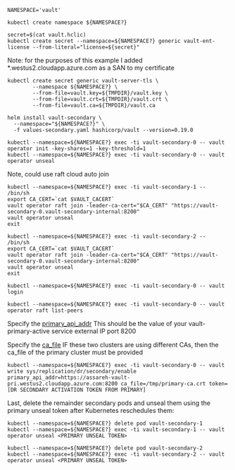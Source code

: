 ```shell
NAMESPACE='vault'

kubectl create namespace ${NAMESPACE?}

secret=$(cat vault.hclic)
kubectl create secret --namespace=${NAMESPACE?} generic vault-ent-license --from-literal="license=${secret}"
```

Note: for the purposes of this example I added *.westus2.cloudapp.azure.com as a SAN to my certificate
```
kubectl create secret generic vault-server-tls \
        --namespace ${NAMESPACE?} \
        --from-file=vault.key=${TMPDIR}/vault.key \
        --from-file=vault.crt=${TMPDIR}/vault.crt \
        --from-file=vault.ca=${TMPDIR}/vault.ca

helm install vault-secondary \
  --namespace="${NAMESPACE?}" \
  -f values-secondary.yaml hashicorp/vault --version=0.19.0

kubectl --namespace=${NAMESPACE?} exec -ti vault-secondary-0 -- vault operator init -key-shares=1 -key-threshold=1
kubectl --namespace=${NAMESPACE?} exec -ti vault-secondary-0 -- vault operator unseal
```
Note, could use raft cloud auto join
```
kubectl --namespace=${NAMESPACE?} exec -ti vault-secondary-1 -- /bin/sh
export CA_CERT=`cat $VAULT_CACERT`
vault operator raft join -leader-ca-cert="$CA_CERT" "https://vault-secondary-0.vault-secondary-internal:8200"
vault operator unseal
exit

kubectl --namespace=${NAMESPACE?} exec -ti vault-secondary-2 -- /bin/sh
export CA_CERT=`cat $VAULT_CACERT`
vault operator raft join -leader-ca-cert="$CA_CERT" "https://vault-secondary-0.vault-secondary-internal:8200"
vault operator unseal
exit

kubectl --namespace=${NAMESPACE?} exec -ti vault-secondary-0 -- vault login

kubectl --namespace=${NAMESPACE?} exec -ti vault-secondary-0 -- vault operator raft list-peers
```

Specify the [primary_api_addr](https://www.vaultproject.io/api-docs/system/replication/replication-dr#primary_api_addr)
This should be the value of your vault-primary-active service external IP port 8200

Specify the [ca_file](https://www.vaultproject.io/api-docs/system/replication/replication-dr#ca_file)
IF these two clusters are using different CAs, then the ca_file of the primary cluster must be provided
```
kubectl --namespace=${NAMESPACE?} exec -ti vault-secondary-0 -- vault write sys/replication/dr/secondary/enable primary_api_addr=https://assareh-vault-pri.westus2.cloudapp.azure.com:8200 ca_file=/tmp/primary-ca.crt token=[DR SECONDARY ACTIVATION TOKEN FROM PRIMARY]
```

Last, delete the remainder secondary pods and unseal them using the primary unseal token after Kubernetes reschedules them:
```
kubectl --namespace=${NAMESPACE?} delete pod vault-secondary-1
kubectl --namespace=${NAMESPACE?} exec -ti vault-secondary-1 -- vault operator unseal <PRIMARY UNSEAL TOKEN>

kubectl --namespace=${NAMESPACE?} delete pod vault-secondary-2
kubectl --namespace=${NAMESPACE?} exec -ti vault-secondary-2 -- vault operator unseal <PRIMARY UNSEAL TOKEN>
```